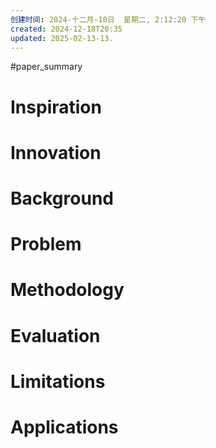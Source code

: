 ```yaml
---
创建时间: 2024-十二月-10日  星期二, 2:12:20 下午
created: 2024-12-18T20:35
updated: 2025-02-13-13.
---
```

#paper_summary 

# Inspiration



# Innovation



# Background



# Problem



# Methodology



# Evaluation



# Limitations



# Applications